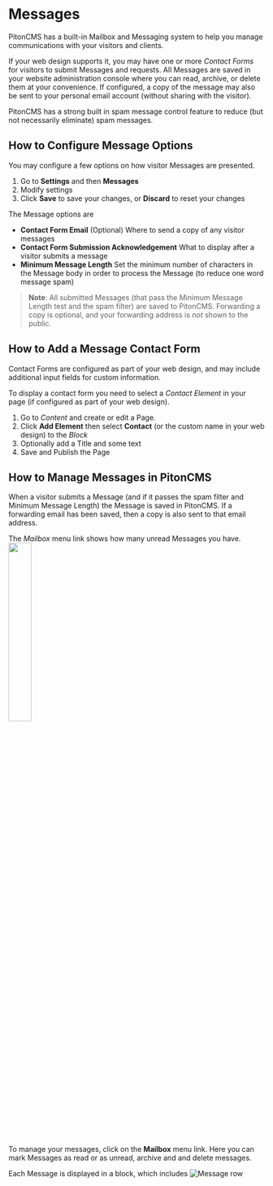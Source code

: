 # Messages

PitonCMS has a built-in Mailbox and Messaging system to help you manage communications with your visitors and clients.

If your web design supports it, you may have one or more *Contact Forms* for visitors to submit Messages and requests. All Messages are saved in your website administration console where you can read, archive, or delete them at your convenience. If configured, a copy of the message may also be sent to your personal email account (without sharing with the visitor).

PitonCMS has a strong built in spam message control feature to reduce (but not necessarily eliminate) spam messages.

## How to Configure Message Options
You may configure a few options on how visitor Messages are presented.

1. Go to <i class="fas fa-cog"></i> **Settings** and then **Messages**
2. Modify settings
3. Click **Save** to save your changes, or **Discard** to reset your changes

The Message options are

- **Contact Form Email** (Optional) Where to send a copy of any visitor messages
- **Contact Form Submission Acknowledgement** What to display after a visitor submits a message
- **Minimum Message Length** Set the minimum number of characters in the Message body in order to process the Message (to reduce one word message spam)

>**Note**: All submitted Messages (that pass the Minimum Message Length test and the spam filter) are saved to PitonCMS. Forwarding a copy is optional, and your forwarding address is *not* shown to the public.

## How to Add a Message Contact Form
Contact Forms are configured as part of your web design, and may include additional input fields for custom information.

To display a contact form you need to select a *Contact Element* in your page (if configured as part of your web design).

1. Go to <i class="fas fa-pencil"></i> *Content* and create or edit a Page.
2. Click **Add Element** then select **Contact** (or the custom name in your web design) to the *Block*
3. Optionally add a Title and some text
4. Save and Publish the Page

## How to Manage Messages in PitonCMS
When a visitor submits a Message (and if it passes the spam filter and Minimum Message Length) the Message is saved in PitonCMS. If a forwarding email has been saved, then a copy is also sent to that email address.

The *Mailbox* menu link shows how many unread Messages you have.
<img src="/admin/img/support/mailboxUnreadCount.png" style="width:30%;">

To manage your messages, click on the <i class="fas fa-envelope"></i> **Mailbox** menu link. Here you can mark Messages as read or as unread, archive and and delete messages.

Each Message is displayed in a block, which includes
![Message row](/admin/img/support/messageBlock.png)